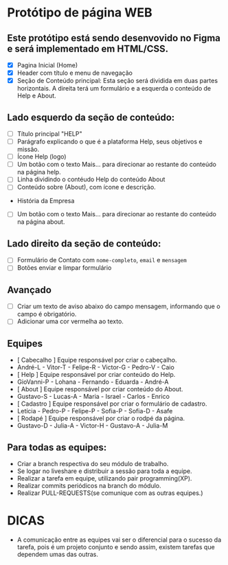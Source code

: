 # Protótipo de página WEB

## Este protótipo está sendo desenvovido no Figma e será implementado  em HTML/CSS.

- [x] Pagina Inicial (Home)
- [x] Header com título e menu de navegação
- [x] Seção de Conteúdo  principal: Esta seção será dividida em duas partes horizontais.  A direita terá um formulário e a esquerda o conteúdo de Help e About.
## Lado esquerdo da seção de conteúdo:
- [ ] Título principal "HELP"
- [ ] Parágrafo explicando o que é a plataforma Help, seus objetivos e missão.
 - [ ] Ícone  Help (logo)
 - [ ] Um botão com o texto Mais...  para direcionar  ao restante do conteúdo na página help.
 - [ ] Linha dividindo o contéudo Help  do conteúdo About
 - [ ] Conteúdo sobre (About), com ícone e descrição.
 * História da Empresa
 - [ ] Um botão com o texto Mais...  para direcionar  ao restante do conteúdo na página about.
 ## Lado direito da seção de conteúdo:
 - [ ] Formulário de Contato com `nome-completo`, `email` e `mensagem`
 - [ ] Botões enviar e limpar formulário
 ## Avançado
  - [ ] Criar um texto de aviso abaixo do campo  mensagem, informando que o campo  é   obrigatório.
  - [ ] Adicionar uma cor vermelha ao texto.

 ## Equipes
- [ Cabecalho ] Equipe responsável por criar o cabeçalho.
- André-L - Vitor-T - Felipe-R - Victor-G - Pedro-V - Caio
- [ Help ] Equipe responsável por criar conteúdo do Help.
- GioVanni-P - Lohana - Fernando - Eduarda - André-A
- [ About ] Equipe responsável por criar conteúdo do About.
- Gustavo-S - Lucas-A - Maria - Israel - Carlos - Enrico
- [ Cadastro ] Equipe responsável por criar o formulário de cadastro.
- Letícia - Pedro-P - Felipe-P - Sofia-P - Sofia-D - Asafe
- [ Rodapé ] Equipe responsável por criar o rodpé da página.
- Gustavo-D - Julia-A - Victor-H - Gustavo-A - Julia-M

## Para todas as equipes:
- Criar a branch respectiva do seu módulo de trabalho.
- Se logar no liveshare e distribuir a sessão para toda a equipe.
- Realizar a tarefa em equipe, utilizando pair programming(XP).
- Realizar commits periódicos na branch do módulo.
- Realizar PULL-REQUESTS(se comunique com as outras equipes.)

 # DICAS
- A comunicação entre as equipes vai ser o diferencial para o sucesso da tarefa, pois é um projeto conjunto e sendo assim, existem tarefas que dependem umas das outras.
